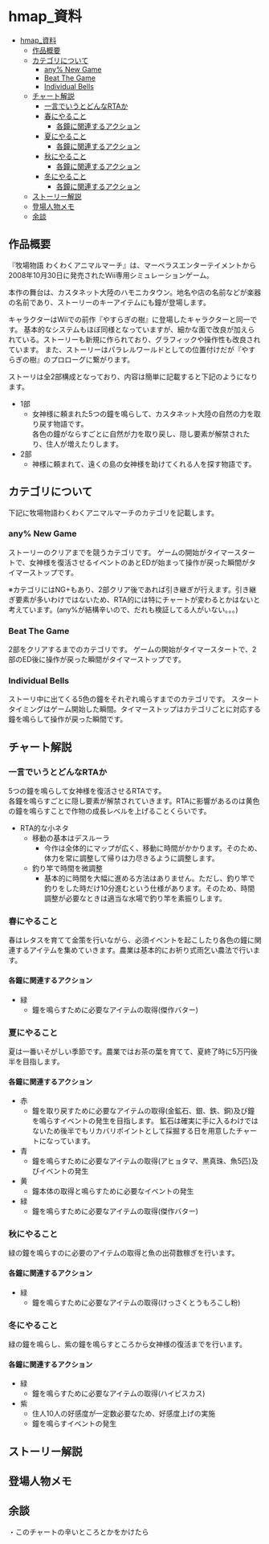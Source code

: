 # hmap_資料

- [hmap\_資料](#hmap_資料)
  - [作品概要](#作品概要)
  - [カテゴリについて](#カテゴリについて)
    - [any% New Game](#any-new-game)
    - [Beat The Game](#beat-the-game)
    - [Individual Bells](#individual-bells)
  - [チャート解説](#チャート解説)
    - [一言でいうとどんなRTAか](#一言でいうとどんなrtaか)
    - [春にやること](#春にやること)
      - [各鐘に関連するアクション](#各鐘に関連するアクション)
    - [夏にやること](#夏にやること)
      - [各鐘に関連するアクション](#各鐘に関連するアクション-1)
    - [秋にやること](#秋にやること)
      - [各鐘に関連するアクション](#各鐘に関連するアクション-2)
    - [冬にやること](#冬にやること)
      - [各鐘に関連するアクション](#各鐘に関連するアクション-3)
  - [ストーリー解説](#ストーリー解説)
  - [登場人物メモ](#登場人物メモ)
  - [余談](#余談)

## 作品概要

『牧場物語 わくわくアニマルマーチ』は、マーベラスエンターテイメントから2008年10月30日に発売されたWii専用シミュレーションゲーム。

本作の舞台は、カスタネット大陸のハモニカタウン。地名や店の名前などが楽器の名前であり、ストーリーのキーアイテムにも鐘が登場します。

キャラクターはWiiでの前作『やすらぎの樹』に登場したキャラクターと同一です。
基本的なシステムもほぼ同様となっていますが、細かな面で改良が加えられている。ストーリーも新規に作られており、グラフィックや操作性も改良されています。
また、ストーリーはパラレルワールドとしての位置付けだが『やすらぎの樹』のプロローグに繋がります。

ストーリは全2部構成となっており、内容は簡単に記載すると下記のようになります。

- 1部
  - 女神様に頼まれた5つの鐘を鳴らして、カスタネット大陸の自然の力を取り戻す物語です。  
    各色の鐘がならすごとに自然が力を取り戻し、隠し要素が解禁されたり、住人が増えたりします。
- 2部
  - 神様に頼まれて、遠くの島の女神様を助けてくれる人を探す物語です。

## カテゴリについて

下記に牧場物語わくわくアニマルマーチのカテゴリを記載します。

### any% New Game

ストーリーのクリアまでを競うカテゴリです。
ゲームの開始がタイマースタートで、女神様を復活させるイベントのあとEDが始まって操作が戻った瞬間がタイマーストップです。

※カテゴリにはNG+もあり、2部クリア後であれば引き継ぎが行えます。引き継ぎ要素が多いわけではないため、RTA的には特にチャートが変わるとかはないと考えています。(any%が結構辛いので、だれも検証してる人がいない。。。)

### Beat The Game

2部をクリアするまでのカテゴリです。
ゲームの開始がタイマースタートで、2部のED後に操作が戻った瞬間がタイマーストップです。

### Individual Bells

ストーリ中に出てくる5色の鐘をそれぞれ鳴らすまでのカテゴリです。
スタートタイミングはゲーム開始した瞬間。タイマーストップはカテゴリごとに対応する鐘を鳴らして操作が戻った瞬間です。

## チャート解説

### 一言でいうとどんなRTAか

5つの鐘を鳴らして女神様を復活させるRTAです。  
各鐘を鳴らすごとに隠し要素が解禁されていきます。RTAに影響があるのは黄色の鐘を鳴らすことで作物の成長レベルを上げることくらいです。

- RTA的な小ネタ
  - 移動の基本はデスルーラ
    - 今作は全体的にマップが広く、移動に時間がかかります。そのため、体力を常に調整して帰りは力尽きるように調整します。
  - 釣り竿で時間を微調整
    - 基本的に時間を大幅に進める方法はありません。ただし、釣り竿で釣りをした時だけ10分進むという仕様があります。そのため、時間調整が必要なときは適当な水場で釣り竿を素振りします。

### 春にやること

春はレタスを育てて金策を行いながら、必須イベントを起こしたり各色の鐘に関連するアイテムを集めていきます。農業は基本的にお祈り式雨乞い農法で行います。

#### 各鐘に関連するアクション

- 緑
  - 鐘を鳴らすために必要なアイテムの取得(傑作バター)

### 夏にやること

夏は一番いそがしい季節です。農業ではお茶の葉を育てて、夏終了時に5万円後半を目指します。

#### 各鐘に関連するアクション

- 赤
  - 鐘を取り戻すために必要なアイテムの取得(金鉱石、銀、鉄、銅)及び鐘を鳴らすイベントの発生を目指します。
    鉱石は確実に手に入るわけではないため後半でもリカバリポイントとして採掘する日を用意したチャートになっています。
- 青
  - 鐘を鳴らすために必要なアイテムの取得(アヒョタマ、黒真珠、魚5匹)及びイベントの発生
- 黄
  - 鐘本体の取得と鳴らすために必要なイベントの発生
- 緑
  - 鐘を鳴らすために必要なアイテムの取得(傑作バター)

### 秋にやること

緑の鐘を鳴らすのに必要のアイテムの取得と魚の出荷数稼ぎを行います。

#### 各鐘に関連するアクション

- 緑
  - 鐘を鳴らすために必要なアイテムの取得(けっさくとうもろこし粉)

### 冬にやること

緑の鐘を鳴らし、紫の鐘を鳴らすところから女神様の復活までを行います。

#### 各鐘に関連するアクション

- 緑
  - 鐘を鳴らすために必要なアイテムの取得(ハイビスカス)
- 紫
  - 住人10人の好感度が一定数必要なため、好感度上げの実施
  - 鐘を鳴らすイベントの発生

## ストーリー解説

## 登場人物メモ

## 余談

  ・このチャートの辛いところとかをかけたら
